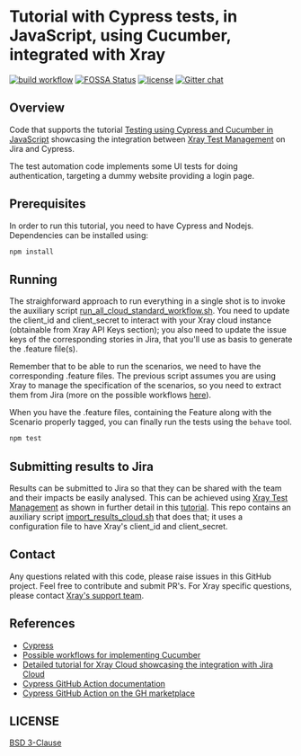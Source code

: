 # Tutorial with Cypress tests, in JavaScript, using Cucumber, integrated with Xray

[![build workflow](https://github.com/Xray-App/tutorial-js-cypress-cucumber/actions/workflows/main.yml/badge.svg)](https://github.com/Xray-App/tutorial-python-behave/actions/workflows/main.yml)
[![FOSSA Status](https://app.fossa.com/api/projects/git%2Bgithub.com%2FXray-App%2Ftutorial-js-cypress-cucumber.svg?type=shield)](https://app.fossa.com/projects/git%2Bgithub.com%2FXray-App%2Ftutorial-js-cypress-cucumber?ref=badge_shield)
[![license](https://img.shields.io/badge/License-BSD%203--Clause-green.svg)](https://opensource.org/licenses/BSD-3-Clause)
[![Gitter chat](https://badges.gitter.im/gitterHQ/gitter.png)](https://gitter.im/Xray-App/community)

## Overview

Code that supports the tutorial [Testing using Cypress and Cucumber in JavaScript](https://docs.getxray.app/display/XRAYCLOUD/Testing+using+Cypress+and+Cucumber+in+JavaScript) showcasing the integration between [Xray Test Management](https://www.getxray.app/) on Jira and Cypress.

The test automation code implements some UI tests for doing authentication, targeting a dummy website providing a login page.

## Prerequisites

In order to run this tutorial, you need to have  Cypress and Nodejs.
Dependencies can be installed using:

```bash
npm install
```

## Running

The straighforward approach to run everything in a single shot is to invoke the auxiliary script [run_all_cloud_standard_workflow.sh](run_all_cloud_standard_workflow.sh).
You need to update the client_id and client_secret to interact with your Xray cloud instance (obtainable from Xray API Keys section); you also need to update the issue keys of the corresponding stories in Jira, that you'll use as basis to generate the .feature file(s).

Remember that to be able to run the scenarios, we need to have the corresponding .feature files. The previous script assumes you are using Xray to manage the specification of the scenarios,
so you need to extract them from Jira (more on the possible workflows [here](https://docs.getxray.app/pages/viewpage.action?pageId=31622264)).

When you have the .feature files, containing the Feature along with the Scenario properly tagged, you can finally run the tests using the `behave` tool.

```bash
npm test
```




## Submitting results to Jira

Results can be submitted to Jira so that they can be shared with the team and their impacts be easily analysed.
This can be achieved using [Xray Test Management](https://www.getxray.app/) as shown in further detail in this [tutorial](https://docs.getxray.app/pages/viewpage.action?pageId=76982913).
This repo contains an auxiliary script [import_results_cloud.sh](import_results_cloud.sh) that does that; it uses a configuration file to have Xray's client_id and client_secret.


## Contact

Any questions related with this code, please raise issues in this GitHub project. Feel free to contribute and submit PR's.
For Xray specific questions, please contact [Xray's support team](https://jira.xpand-it.com/servicedesk/customer/portal/2).

## References

- [Cypress](https://www.cypress.io/)
- [Possible workflows for implementing Cucumber](https://docs.getxray.app/pages/viewpage.action?pageId=31622264)
- [Detailed tutorial for Xray Cloud showcasing the integration with Jira Cloud](https://docs.getxray.app/display/XRAYCLOUD/Testing+using+Cypress+and+Cucumber+in+JavaScript)
- [Cypress GitHub Action documentation](https://docs.cypress.io/guides/continuous-integration/github-actions)
- [Cypress GitHub Action on the GH marketplace](https://github.com/marketplace/actions/cypress-io )


## LICENSE

[BSD 3-Clause](LICENSE)

